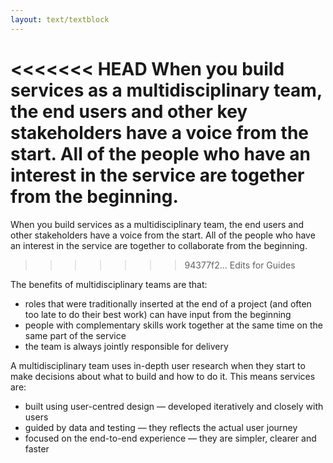 ```yaml
---
layout: text/textblock
---
```


<<<<<<< HEAD
When you build services as a multidisciplinary team, the end users and other key stakeholders have a voice from the start. All of the people who have an interest in the service are together from the beginning.
=======
When you build services as a multidisciplinary team, the end users and other stakeholders have a voice from the start. All of the people who have an interest in the service are together to collaborate from the beginning.
>>>>>>> 94377f2... Edits for Guides

The benefits of multidisciplinary teams are that:
- roles that were traditionally inserted at the end of a project (and often too late to do their best work) can have input from the beginning
- people with complementary skills work together at the same time on the same part of the service
- the team is always jointly responsible for delivery

A multidisciplinary team uses in-depth user research when they start to make decisions about what to build and how to do it. This means services are:
- built using user-centred design — developed iteratively and closely with users
- guided by data and testing — they reflects the actual user journey
- focused on the end-to-end experience — they are simpler, clearer and faster
